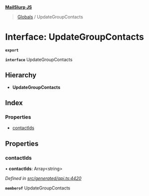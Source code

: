 **[MailSlurp JS](../README.md)**

> [Globals](../README.md) / UpdateGroupContacts

# Interface: UpdateGroupContacts

**`export`** 

**`interface`** UpdateGroupContacts

## Hierarchy

* **UpdateGroupContacts**

## Index

### Properties

* [contactIds](updategroupcontacts.md#contactids)

## Properties

### contactIds

•  **contactIds**: Array\<string>

*Defined in [src/generated/api.ts:4420](https://github.com/mailslurp/mailslurp-client/blob/8d5c17f/src/generated/api.ts#L4420)*

**`memberof`** UpdateGroupContacts
